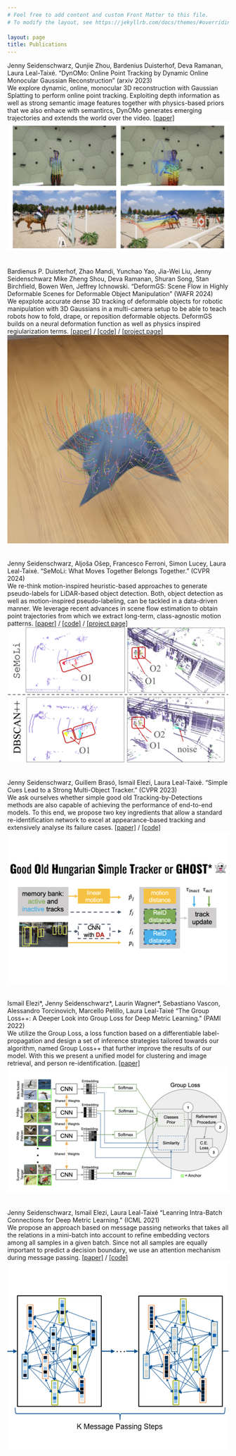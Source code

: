 ```yaml
---
# Feel free to add content and custom Front Matter to this file.
# To modify the layout, see https://jekyllrb.com/docs/themes/#overriding-theme-defaults

layout: page
title: Publications
---
```


<div class="wrapper">
  <div class="grid-item"><div class="sub_head">Jenny Seidenschwarz, Qunjie Zhou, Bardenius Duisterhof, Deva Ramanan, Laura Leal-Taixé. “DynOMo: Online Point Tracking by Dynamic Online Monocular Gaussian Reconstruction” (arxiv 2023)</div><div class="block_text">We explore dynamic, online, monocular 3D reconstruction with Gaussian Splatting to perform online point tracking. Exploiting depth information as well as strong semantic image features together with physics-based priors that we also enhace with semantircs, DynOMo generates emerging trajectories and extends the world over the video.  <a href="https://arxiv.org/abs/2409.02104">[paper]</a> </div> </div>
<div class="grid-item center_text column_img"><a href="https://arxiv.org/abs/2409.02104"><img class="circular_image" src="imgs/dynomo-teaser-smLL.png"/></a></div>
</div>
<br/><br/> 

<div class="wrapper">
  <div class="grid-item"><div class="sub_head">Bardienus P. Duisterhof, Zhao Mandi, Yunchao Yao, Jia-Wei Liu, Jenny Seidenschwarz Mike Zheng Shou, Deva Ramanan, Shuran Song, Stan Birchfield, Bowen Wen, Jeffrey Ichnowski. “DeformGS: Scene Flow in Highly Deformable Scenes for Deformable Object Manipulation” (WAFR 2024)</div><div class="block_text"> We epxplote accurate dense 3D tracking of deformable objects for robotic manipulation with 3D Gaussians in a multi-camera setup to be able to teach robots how to fold, drape, or reposition deformable objects. DeformGS builds on a neural deformation function as well as physics inspired regiularization terms. <a href="https://deformgs.github.io/paper.pdf">[paper]</a> / <a href="https://github.com/momentum-robotics-lab/deformgs">[code]</a> / <a href="https://deformgs.github.io">[project page]</a> </div> </div> 
<div class="grid-item center_text column_img"><a href="https://deformgs.github.io/paper.pdf"><img class="circular_image" src="imgs/deformgs-teaser-smLL.png"/></a></div>
</div>
<br/><br/> 

<div class="wrapper">
  <div class="grid-item"><div class="sub_head">Jenny Seidenschwarz, Aljoša Ošep, Francesco Ferroni, Simon Lucey, Laura Leal-Taixé. “SeMoLi: What Moves Together Belongs Together.” (CVPR 2024)</div><div class="block_text">We re-think motion-inspired heuristic-based approaches to generate pseudo-labels for LiDAR-based object detection. Both, object detection as well as motion-inspired pseudo-labeling, can be tackled in a data-driven manner. We leverage recent advances in scene flow estimation to obtain point trajectories from which we extract long-term, class-agnostic motion patterns.  <a href="https://arxiv.org/abs/2402.19463">[paper]</a> / <a href="https://github.com/dvl-tum/SeMoLi">[code]</a> / <a href="https://research.nvidia.com/labs/dvl/projects/semoli">[project page]</a> </div> </div> 
<div class="grid-item center_text column_img"><a href="https://arxiv.org/abs/2402.19463"><img class="circular_image" src="imgs/semoli-teaser-smLL.png"/></a></div>
</div>
<br/><br/> 

 <div class="wrapper">
  <div class="grid-item"><div class="sub_head">Jenny Seidenschwarz, Guillem Brasó, Ismail Elezi, Laura Leal-Taixé. “Simple Cues Lead to a Strong Multi-Object Tracker.” (CVPR 2023)</div><div class="block_text">We ask ourselves whether simple good old Tracking-by-Detections methods are also capable of achieving the performance of end-to-end models. To this end, we propose two key ingredients that allow a standard re-identification network to excel at appearance-based tracking and extensively analyse its failure cases. <a href="https://arxiv.org/abs/2206.04656">[paper]</a> / <a href="https://github.com/dvl-tum/GHOST">[code]</a></div> </div>
<div class="grid-item center_text column_img"><a href="https://arxiv.org/abs/2206.04656"><img class="circular_image" src="imgs/ghost_cvpr23.png"/></a></div>
</div>
<br/><br/> 


 <div class="wrapper">
  <div class="grid-item"><div class="sub_head">Ismail Elezi*, Jenny Seidenschwarz*, Laurin Wagner*, Sebastiano Vascon, Alessandro Torcinovich, Marcello Pelillo, Laura Leal-Taixé “The Group Loss++: A Deeper Look into Group Loss for Deep Metric Learning." (PAMI 2022)</div><div class="block_text">We utilize the Group Loss, a loss function based on a differentiable label-propagation and design a set of inference strategies tailored towards our algorithm, named Group Loss++ that further improve the results of our model. With this we present a unified model for clustering and image retrieval, and person re-identification. <a href="https://arxiv.org/abs/2204.01509">[paper]</a></div> </div>
<div class="grid-item center_text column_img"><a href="https://arxiv.org/abs/2204.01509"><img class="circular_image" src="imgs/elezi_pami_2022.png"/></a></div>
</div>
<br/><br/> 


 <div class="wrapper">
  <div class="grid-item"><div class="sub_head">Jenny Seidenschwarz, Ismail Elezi, Laura Leal-Taixé “Leanring Intra-Batch Connections for Deep Metric Learning." (ICML 2021)</div><div class="block_text">We propose an approach based on message passing networks that takes all the relations in a mini-batch into account to refine embedding vectors among all samples in a given batch. Since not all samples are equally important to predict a decision boundary, we use an attention mechanism during message passing. <a href="https://arxiv.org/abs/2102.07753">[paper]</a> / <a href="https://github.com/dvl-tum/intra_batch">[code]</a></div> </div>
<div class="grid-item center_text column_img"> <a href="https://arxiv.org/abs/2102.07753"><img class="circular_image" src="imgs/seidenscICML.png"/></a></div>
</div>
